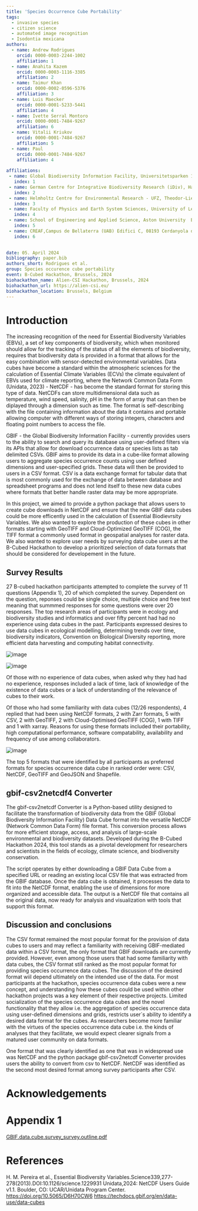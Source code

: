 ```yaml
---
title: 'Species Occurrence Cube Portability'
tags:
  - invasive species
  - citizen science
  - automated image recognition
  - Isodontia mexicana
authors:
  - name: Andrew Rodrigues
    orcid: 0000-0003-2244-1002
    affiliation: 1
  - name: Anahita Kazem
    orcid: 0000-0003-1116-3385
    affiliation: 2
  - name: Taimur Khan
    orcid: 0000-0002-0596-5376
    affiliation: 3  
  - name: Luis Maecker
    orcid: 0000-0001-5233-5441
    affiliation: 4  
  - name: Ivette Serral Montoro
    orcid: 0000-0001-7484-9267
    affiliation: 6   
  - name: Vitalii Kriukov
    orcid: 0000-0001-7484-9267
    affiliation: 5  
  - name: Paul
    orcid: 0000-0001-7484-9267
    affiliation: 4  
    
affiliations:
 - name: Global Biodiversity Information Facility, Universitetsparken 15, DK-2100 Copenhagen, Denmark
   index: 1
 - name: German Centre for Integrative Biodiversity Research (iDiv), Halle-Jena-Leipzig, Puschstrasse 4, 04103 Leipzig, Germany
   index: 2
 - name: Helmholtz Centre for Environmental Research - UFZ, Theodor-Lieser-Str. 4, 06120 Halle, Germany 
   index: 3
 - name: Faculty of Physics and Earth System Sciences, University of Leipzig, Linnéstraße 5, 04103 Leipzig
   index: 4
 - name: School of Engineering and Applied Science, Aston University  B4 7ET Birmingham, United Kingdom
   index: 5
 - name: CREAF,Campus de Bellaterra (UAB) Edifici C, 08193 Cerdanyola del Vallès, Spain
   index: 6
 

date: 05. April 2024
bibliography: paper.bib
authors_short: Rodrigues et al.
group: Species occurence cube portability
event: B-Cubed Hackathon, Brussels, 2024
biohackathon_name: Alien-CSI Hackathon, Brussels, 2024
biohackathon_url: https://alien-csi.eu/
biohackathon_location: Brussels, Belgium
---
```


# Introduction

The increasing recognition of the need for Essential Biodiversity Variables (EBVs), a set of key components of biodiversity, which when monitored should allow for the tracking of the status of all the elements of biodiversity, requires that biodiversity data is provided in a format that allows for the easy combination with sensor-detected environmental variables. Data cubes have become a standard within the atmospheric sciences for the calculation of Essential Climate Variables (ECVs) the climate equivalent of EBVs used for climate reporting, where the Network Common Data Form (Unidata, 2023) - NetCDF - has become the standard format for storing this type of data.  NetCDFs can store multidimensional data such as temperature, wind speed, salinity, pH in the form of array that can then be diplayed through a dimension such as time.  The format is self-describing with the file containing information about the data it contains and portable allowing computer with different ways of storing integers, characters and floating point numbers to access the file. 

GBIF - the Global Biodiversity Information Facility - currently provides users to the ability to search and query its database using user-defined filters via its APIs that allow for download occurrence data or species lists as tab delimited CSVs. GBIF aims to provide its data in a cube-like format allowing users to aggregate species occurrence counts using user defined dimensions and user-specified grids. These data will then be provided to users in a CSV format. CSV is a data exchange format for tabular data that is most commonly used for the exchange of data between database and spreadsheet programs and does not lend itself to these new data cubes where formats that better handle raster data may be more appropriate.

In this project, we aimed to provide a python package that allows users to create cube downloads in NetCDF and ensure that the new GBIF data cubes could be more efficently used in the calculation of Essential Biodievrsity Variables.  We also wanted to explore the production of these cubes in other formats starting with GeoTIFF and Cloud-Optimized GeoTIFF (COG), the TIFF format a commonly used format in geospatial analyses for raster data.  We also wanted to explore user needs by surveying data cube users at the B-Cubed Hackathon to develop a prioritized selection of data formats that should be considered for developement in the future. 

## Survey Results
27 B-cubed hackathon participants attempted to complete the survey of 11 questions (Appendix 1), 20 of which completed the survey.  Dependent on the question, reponses could be single choice, multiple choice and free text meaning that summmed responses for some questions were over 20 responses.  The top research areas of participants were in ecology and biodiversity studies and informatics and over fifty percent had had no experience using data cubes in the past.  Participants expressed desires to use data cubes in ecological modelling, determining trends over time, biodiversity indicators, Convention on Biological Diversity reporting, more efficient data harvesting and computing habitat connectivity.

![image](https://github.com/b-cubed-eu/project9/assets/31403807/5b51f95f-4ab4-453e-bea8-a43901c89771)


![image](https://github.com/b-cubed-eu/project9/assets/31403807/21e4af02-2eb3-40d0-9594-1400de9f2199)

Of those with no experience of data cubes, when asked why they had had no experience, responses included a lack of time, lack of knowledge of the existence of data cubes or a lack of understanding of the relevance of cubes to their work. 

Of those who had some familiarity with data cubes (12/26 respondents), 4 replied that had been using NetCDF formats, 2 with Zarr formats, 5 with CSV, 2 with GeoTIFF, 2 with Cloud-Optimised GeoTIFF (COG), 1 with TIFF and 1 with xarray. Reasons for using these formats included their portability, high computational performance, software compatability, availability and frequency of use among collaborators.

![image](https://github.com/b-cubed-eu/project9/assets/31403807/3e82f521-56d7-4904-bb9f-3d7e87a391ff)

The top 5 formats that were identified by all participants as preferred formats for species occurrence data cube in ranked order were: CSV, NetCDF, GeoTIFF and GeoJSON and Shapefile. 

### 


## gbif-csv2netcdf4 Converter

The gbif-csv2netcdf Converter is a Python-based utility designed to facilitate the transformation of biodiversity data from the GBIF (Global Biodiversity Information Facility) Data Cube format into the versatile NetCDF (Network Common Data Form) file format. This conversion process allows for more efficient storage, access, and analysis of large-scale environmental and biodiversity datasets. Developed during the B-Cubed Hackathon 2024, this tool stands as a pivotal development for researchers and scientists in the fields of ecology, climate science, and biodiversity conservation.

The script operates by either downloading a GBIF Data Cube from a specified URL or reading an existing local CSV file that was extracted from the GBIF database. Once the data cube is obtained, it processes the data to fit into the NetCDF format, enabling the use of dimensions for more organized and accessible data. The output is a NetCDF file that contains all the original data, now ready for analysis and visualization with tools that support this format.


## Discussion and conclusions
The CSV format remained the most popular format for the provision of data cubes to users and may reflect a familiarity with receiving GBIF-mediated data within a CSV format, the only format that GBIF downloads are currently provided. However, even among those users that had some familiarity with data cubes, the CSV format still ranked as the most popular format for providing species occurrence data cubes. The discussion of the desired format wiil depend ultimately on the intended use of the data. For most participants at the hackathon, species occurrence data cubes were a new concept, and understanding how these cubes could be used within other hackathon projects was a key element of their respective projects. Limited socialization of the species occurrence data cubes and the novel functionality that they allow i.e. the aggregation of species occurrence data using user-defined dimensions and grids, restricts user´s ability to identify a desired data format for the cubes. As researchers become more familiar with the virtues of the species occurrence data cube i.e. the kinds of analyses that they facilitate, we would expect clearer signals from a matured user community on data formats.  

One format that was clearly identified as one that was in widespread use was NetCDF and the python package gbif-csv2netcdf Converter provides users the ability to convert from csv to NetCDF. NetCDF was identified as the second most desired format among survey participants after CSV.  

# Acknowledgements

# Appendix 1
[GBIF.data.cube.survey_survey.outline.pdf](https://github.com/b-cubed-eu/project9/files/15039662/GBIF.data.cube.survey_survey.outline.pdf)


# References
H. M. Pereira et al., Essential Biodiversity Variables.Science339,277-278(2013).DOI:10.1126/science.1229931
Unidata,2024: NetCDF Users Guide  v1.1. Boulder, CO: UCAR/Unidata Program Center. https://doi.org/10.5065/D6H70CW6
https://techdocs.gbif.org/en/data-use/data-cubes

